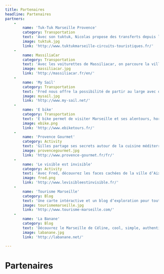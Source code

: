```yaml
---
title: Partenaires
headline: Partenaires
partners:
    -
        name: 'Tuk-Tuk Marseille Provence'
        category: Transportation
        text: 'Avec son tuktuk, Nicolas propose des transferts depuis le port de croisière et aussi des visites guidées pour découvrir la ville sans effort.'
        image: tuktuk.jpg
        link: 'http://www.tuktukmarseille-circuits-touristiques.fr/'
    -
        name: MassiliaCar
        category: Transportation
        text: 'Avec les voiturettes de Massiliacar, on parcoure la ville de manière ludique avec des itinéraires touristiques intégrés'
        image: massiliacar.jpg
        link: 'http://massiliacar.fr/en/'
    -
        name: 'My Sail'
        category: Transportation
        text: 'Fred nous offre la possibilité de partir au large avec des excursions en mer sur de beaux voiliers'
        image: mysail.jpg
        link: 'http://www.my-sail.net/'             
    -
        name: 'E bike'
        category: Transportation
        text: 'E bike permet de visiter Marseille et ses alentours, hors des sentiers battus grâce au vélo éléctrique'
        image: ebike.png
        link: 'http://www.ebiketours.fr/'       
    -
        name: 'Provence Gourmet'
        category: Activity
        text: 'Gilles partage ses secrets autour de la cuisine méditerranéenne en proposant des cours de cuisine'
        image: provencegourmet.jpg
        link: 'http://www.provence-gourmet.fr/fr/'
    -
        name: 'Le visible est invisible'
        category: Activity
        text: 'Avec Fred, découvrez les faces cachées de la ville d‘Aix en Provence'
        image: fred.png
        link: 'http://www.levisibleestinvisible.fr/'
    -
        name: 'Tourisme Marseille'
        category: Blog
        text: 'Une carte intéractive et un blog d‘exploration pour tout connaître de Marseille'
        image: tourismemarseille.jpg
        link: 'http://www.tourisme-marseille.com/'
    -
        name: 'La Banane'
        category: Blog
        text: 'Découvrez le Marseille de Céline, cool, simple, authentique, pas cher et populaire.'
        image: labanane.jpg
        link: 'http://labanane.net/'

---
```


# Partenaires